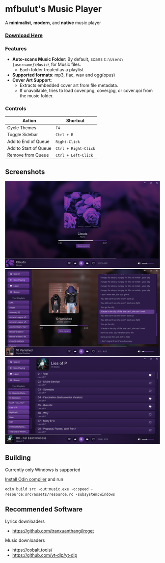 # mfbulut's Music Player

A **minimalist**, **modern**, and **native** music player

### [Download Here](https://github.com/mfbulut/MusicPlayer/releases/latest)

### Features
- **Auto-scans Music Folder**: By default, scans `C:\Users\{username}\Music\` for Music files.
  - Each folder treated as a playlist
- **Supported formats**: mp3, flac, wav and ogg(opus)
- **Cover Art Support**:
  - Extracts embedded cover art from file metadata.
  - If unavailable, tries to load cover.png, cover.jpg, or cover.qoi from the music folder.

### Controls

| Action                | Shortcut             |
| --------------------- | -------------------- |
| Cycle Themes          | `F4`                 |
| Toggle Sidebar        | `Ctrl + B`           |
| Add to End of Queue   | `Right-Click`        |
| Add to Start of Queue | `Ctrl + Right-Click` |
| Remove from Queue     | `Ctrl + Left-Click`  |

## Screenshots

![screenshot](screenshots/1.png)
![screenshot](screenshots/2.png)
![screenshot](screenshots/3.png)

## Building

Currently only Windows is supported

[Install Odin compiler](https://odin-lang.org/docs/install/) and run

```odin build src -out:music.exe -o:speed -resource:src/assets/resource.rc -subsystem:windows```

## Recommended Software

Lyrics downloaders
* https://github.com/tranxuanthang/lrcget

Music downloaders
* https://cobalt.tools/
* https://github.com/yt-dlp/yt-dlp
